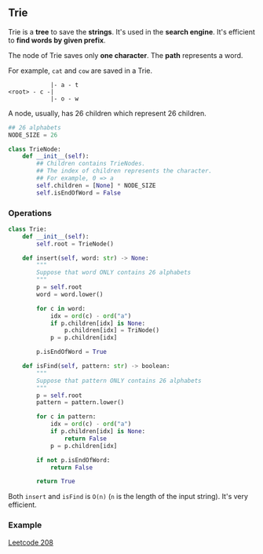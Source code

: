 ## Trie

Trie is a **tree** to save the **strings**. It's used in the **search engine**. It's efficient to **find words by given prefix**.

The node of Trie saves only **one character**. The **path** represents a word.

For example, `cat` and `cow` are saved in a Trie.

```
            |- a - t
<root> - c -|
            |- o - w
```

A node, usually, has 26 children which represent 26 children.

```python
## 26 alphabets
NODE_SIZE = 26

class TrieNode:
    def __init__(self):
        ## Children contains TrieNodes.
        ## The index of children represents the character.
        ## For example, 0 => a
        self.children = [None] * NODE_SIZE
        self.isEndOfWord = False
```

### Operations

```python
class Trie:
    def __init__(self):
        self.root = TrieNode()

    def insert(self, word: str) -> None:
        """
        Suppose that word ONLY contains 26 alphabets
        """
        p = self.root
        word = word.lower()

        for c in word:
            idx = ord(c) - ord("a")
            if p.children[idx] is None:
                p.children[idx] = TriNode()
            p = p.children[idx]

        p.isEndOfWord = True

    def isFind(self, pattern: str) -> boolean:
        """
        Suppose that pattern ONLY contains 26 alphabets
        """
        p = self.root
        pattern = pattern.lower()

        for c in pattern:
            idx = ord(c) - ord("a")
            if p.children[idx] is None:
                return False
            p = p.children[idx]

        if not p.isEndOfWord:
            return False

        return True
```

Both `insert` and `isFind` is `O(n)` (`n` is the length of the input string). It's very efficient.

### Example

[Leetcode 208](https://leetcode.com/problems/implement-trie-prefix-tree/)
